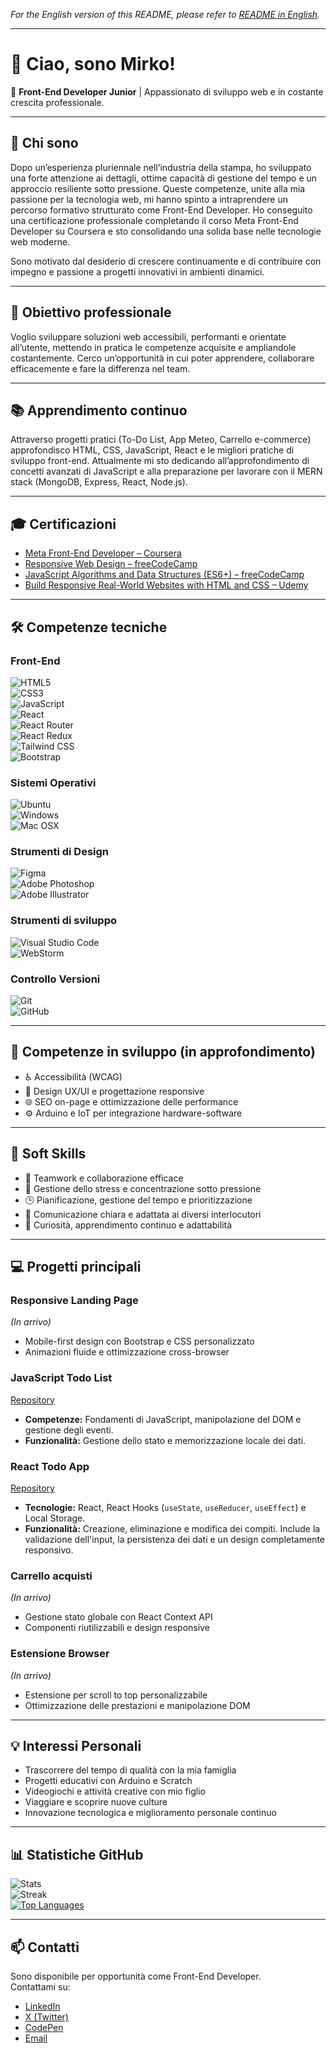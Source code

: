 
*For the English version of this README, please refer to [README in English](./README.en.md).*

---

# 👋 Ciao, sono Mirko!

🎯 **Front-End Developer Junior** | Appassionato di sviluppo web e in costante crescita professionale.

---

## 📖 Chi sono

Dopo un’esperienza pluriennale nell’industria della stampa, ho sviluppato una forte attenzione ai dettagli, ottime capacità di gestione del tempo e un approccio resiliente sotto pressione. Queste competenze, unite alla mia passione per la tecnologia web, mi hanno spinto a intraprendere un percorso formativo strutturato come Front-End Developer. Ho conseguito una certificazione professionale completando il corso Meta Front-End Developer su Coursera e sto consolidando una solida base nelle tecnologie web moderne.

Sono motivato dal desiderio di crescere continuamente e di contribuire con impegno e passione a progetti innovativi in ambienti dinamici.

---

## 🎯 Obiettivo professionale

Voglio sviluppare soluzioni web accessibili, performanti e orientate all’utente, mettendo in pratica le competenze acquisite e ampliandole costantemente. Cerco un’opportunità in cui poter apprendere, collaborare efficacemente e fare la differenza nel team.

---

## 📚 Apprendimento continuo

Attraverso progetti pratici (To-Do List, App Meteo, Carrello e-commerce) approfondisco HTML, CSS, JavaScript, React e le migliori pratiche di sviluppo front-end. Attualmente mi sto dedicando all’approfondimento di concetti avanzati di JavaScript e alla preparazione per lavorare con il MERN stack (MongoDB, Express, React, Node.js).

---

## 🎓 Certificazioni

- [Meta Front-End Developer – Coursera](https://www.coursera.org/account/accomplishments/professional-cert/N9ABPGLC812J)  
- [Responsive Web Design – freeCodeCamp](https://www.freecodecamp.org/certification/mirkomkr/responsive-web-design)  
- [JavaScript Algorithms and Data Structures (ES6+) – freeCodeCamp](https://www.freecodecamp.org/certification/mirkomkr/javascript-algorithms-and-data-structures-v8)  
- [Build Responsive Real-World Websites with HTML and CSS – Udemy](https://www.udemy.com/certificate/UC-a643c20f-bdf9-456b-8f71-6dec2121a448/)  

---

## 🛠️ Competenze tecniche

### Front-End
![HTML5](https://img.shields.io/badge/HTML5-E34F26?style=for-the-badge&logo=html5&logoColor=white)  
![CSS3](https://img.shields.io/badge/CSS3-1572B6?style=for-the-badge&logo=css3&logoColor=white)  
![JavaScript](https://img.shields.io/badge/JavaScript-F7DF1E?style=for-the-badge&logo=javascript&logoColor=black)  
![React](https://img.shields.io/badge/React-61DAFB?style=for-the-badge&logo=react&logoColor=black)  
![React Router](https://img.shields.io/badge/React_Router-CA4245?style=for-the-badge&logo=react-router&logoColor=white)  
![React Redux](https://img.shields.io/badge/React_Redux-764ABC?style=for-the-badge&logo=redux&logoColor=white)  
![Tailwind CSS](https://img.shields.io/badge/Tailwind_CSS-06B6D4?style=for-the-badge&logo=tailwind-css&logoColor=white)  
![Bootstrap](https://img.shields.io/badge/Bootstrap-7952B3?style=for-the-badge&logo=bootstrap&logoColor=white)

### Sistemi Operativi
![Ubuntu](https://img.shields.io/badge/Ubuntu-E95420?style=for-the-badge&logo=ubuntu&logoColor=white)  
![Windows](https://img.shields.io/badge/Windows-0078D4?style=for-the-badge&logo=windows&logoColor=white)  
![Mac OSX](https://img.shields.io/badge/Mac_OSX-000000?style=for-the-badge&logo=apple&logoColor=white)

### Strumenti di Design
![Figma](https://img.shields.io/badge/Figma-F24E1E?style=for-the-badge&logo=figma&logoColor=white)  
![Adobe Photoshop](https://img.shields.io/badge/Adobe%20Photoshop-31A8FF?style=for-the-badge&logo=adobe-photoshop&logoColor=white)  
![Adobe Illustrator](https://img.shields.io/badge/Adobe%20Illustrator-FF9A00?style=for-the-badge&logo=adobe-illustrator&logoColor=white)

### Strumenti di sviluppo
![Visual Studio Code](https://img.shields.io/badge/Visual%20Studio%20Code-0078D4?style=for-the-badge&logo=visual-studio-code&logoColor=white)  
![WebStorm](https://img.shields.io/badge/WebStorm-000000?style=for-the-badge&logo=webstorm&logoColor=white)

### Controllo Versioni
![Git](https://img.shields.io/badge/Git-F05032?style=for-the-badge&logo=git&logoColor=white)  
![GitHub](https://img.shields.io/badge/GitHub-181717?style=for-the-badge&logo=github&logoColor=white)

---

## 🚧 Competenze in sviluppo (in approfondimento)

- ♿ Accessibilità (WCAG)  
- 🎨 Design UX/UI e progettazione responsive  
- 🌐 SEO on-page e ottimizzazione delle performance  
- ⚙️ Arduino e IoT per integrazione hardware-software  

---

## 🌟 Soft Skills

- 🤝 Teamwork e collaborazione efficace  
- 🧘 Gestione dello stress e concentrazione sotto pressione  
- 🕒 Pianificazione, gestione del tempo e prioritizzazione  
- 💬 Comunicazione chiara e adattata ai diversi interlocutori  
- 🌱 Curiosità, apprendimento continuo e adattabilità  

---

## 💻 Progetti principali

### Responsive Landing Page  
*(In arrivo)*  
- Mobile-first design con Bootstrap e CSS personalizzato  
- Animazioni fluide e ottimizzazione cross-browser

### JavaScript Todo List
[Repository](https://github.com/mirkomkr/todo-app)
- **Competenze:** Fondamenti di JavaScript, manipolazione del DOM e gestione degli eventi.
- **Funzionalità:** Gestione dello stato e memorizzazione locale dei dati.

### React Todo App
[Repository](https://github.com/mirkomkr/React-Todo-App)
- **Tecnologie:** React, React Hooks (`useState`, `useReducer`, `useEffect`) e Local Storage.
- **Funzionalità:** Creazione, eliminazione e modifica dei compiti. Include la validazione dell'input, la persistenza dei dati e un design completamente responsivo.

### Carrello acquisti  
*(In arrivo)*  
- Gestione stato globale con React Context API  
- Componenti riutilizzabili e design responsive

### Estensione Browser  
*(In arrivo)*  
- Estensione per scroll to top personalizzabile  
- Ottimizzazione delle prestazioni e manipolazione DOM

---

## 💡 Interessi Personali

- Trascorrere del tempo di qualità con la mia famiglia  
- Progetti educativi con Arduino e Scratch
- Videogiochi e attività creative con mio figlio  
- Viaggiare e scoprire nuove culture  
- Innovazione tecnologica e miglioramento personale continuo

---

## 📊 Statistiche GitHub

![Stats](https://github-readme-stats.vercel.app/api?username=mirkomkr&show_icons=true&hide_title=true&count_private=true&hide=prs&theme=radical)  
![Streak](https://github-readme-streak-stats.herokuapp.com/?user=mirkomkr&theme=radical)  
[![Top Languages](https://github-readme-stats.vercel.app/api/top-langs/?username=mirkomkr&layout=compact&theme=radical)](https://github.com/mirkomkr)

---

## 📫 Contatti

Sono disponibile per opportunità come Front-End Developer.  
Contattami su:

- [LinkedIn](https://www.linkedin.com/in/mirko-passeri/)  
- [X (Twitter)](https://x.com/mirkomkr)  
- [CodePen](https://codepen.io/mirkomkr)  
- [Email](mailto:mirkopasseri83@gmail.com)
